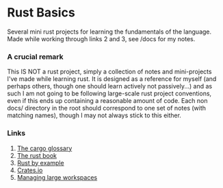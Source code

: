# Rust Basics

Several mini rust projects for learning the fundamentals of the language. Made while working through links 2 and 3, see /docs for my notes. 

### A crucial remark

This IS NOT a rust project, simply a collection of notes and mini-projects I've made while learning rust. It is designed as a reference for myself (and perhaps others, though one should learn actively not passively...) and as such I am not going to be following large-scale rust project conventions, even if this ends up containing a reasonable amount of code. Each non docs/ directory in the root should correspond to one set of notes (with matching names), though I may not always stick to this either. 

### Links

1. [The cargo glossary](https://doc.rust-lang.org/cargo/appendix/glossary.html)
2. [The rust book](https://doc.rust-lang.org/stable/book/)
3. [Rust by example](https://doc.rust-lang.org/rust-by-example/)
4. [Crates.io](https://crates.io/)
5. [Managing large workspaces](https://matklad.github.io/2021/08/22/large-rust-workspaces.html)

